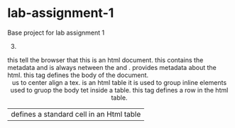 # lab-assignment-1
Base project for lab assignment 1

3.

<html> this tell the browser that this is an html document.
<head> this contains the metadata and is always netween the <html> and <body>.
<meta> provides metadata  about the html.

<body> this tag defines the body of the document.
<center> us to center align a tex.
<table> is an html table
<span> it is used to group inline elements
<tbody> used to gruop the body tet inside a table.
<tr> this tag defines a row in the html table.
<td> defines a standard cell in an Html table
<script> use to define a client-side script.

4.
Index: In this tab  you can see how the page will be organized , using the tabs describes before,its the webpage itself.
https://news.ycombinator.com/hn.js?XmeMkOgGRBw9auMJ1Y7Q :this have all the functions that the page
can do .
https://news.ycombinator.com/news.css?XmeMkOgGRBw9auMJ1Y7Q : This item  is the stylesheet of the page 
this appers on the <head> .
all the ones that have the .gif extension are made for stetic use.

5.
The XMLHttpRequest object can be used to request data from a web server.
Update a web page without reloading the page,Request data from a server ,after the page has loaded
Receive data from a server  , after the page has loaded
Send data to a server , in the background.

6.
This page is secure , and the connection to this site  is valid  the certificate was issued by COMODORO RSA Domain Validation secure server ca.
 valid from 21-08-2014 until 21-08-2019.